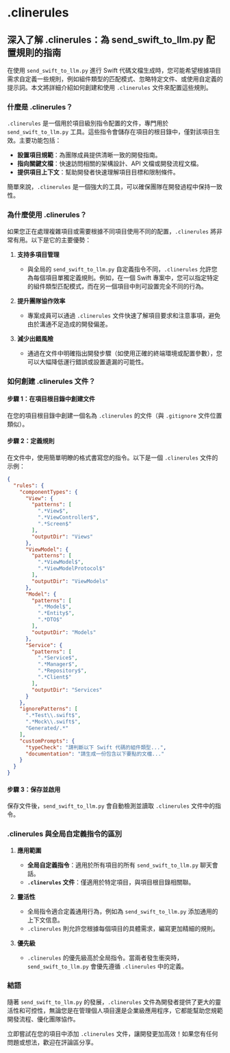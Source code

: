# .clinerules

## 深入了解 .clinerules：為 send_swift_to_llm.py 配置規則的指南

在使用 `send_swift_to_llm.py` 進行 Swift 代碼文檔生成時，您可能希望根據項目需求自定義一些規則，例如組件類型的匹配模式、忽略特定文件、或使用自定義的提示詞。本文將詳細介紹如何創建和使用 `.clinerules` 文件來配置這些規則。

### 什麼是 .clinerules？

`.clinerules` 是一個用於項目級別指令配置的文件，專門用於 `send_swift_to_llm.py` 工具。這些指令會儲存在項目的根目錄中，僅對該項目生效。主要功能包括：

- **設置項目規範**：為團隊成員提供清晰一致的開發指南。
- **指向關鍵文檔**：快速訪問相關的架構設計、API 文檔或開發流程文檔。
- **提供項目上下文**：幫助開發者快速理解項目目標和限制條件。

簡單來說，`.clinerules` 是一個強大的工具，可以確保團隊在開發過程中保持一致性。

### 為什麼使用 .clinerules？

如果您正在處理複雜項目或需要根據不同項目使用不同的配置，`.clinerules` 將非常有用。以下是它的主要優勢：

1. **支持多項目管理**
   - 與全局的 `send_swift_to_llm.py` 自定義指令不同，`.clinerules` 允許您為每個項目單獨定義規則。例如，在一個 Swift 專案中，您可以指定特定的組件類型匹配模式，而在另一個項目中則可設置完全不同的行為。

2. **提升團隊協作效率**
   - 專案成員可以通過 `.clinerules` 文件快速了解項目要求和注意事項，避免由於溝通不足造成的開發偏差。

3. **減少出錯風險**
   - 通過在文件中明確指出開發步驟（如使用正確的終端環境或配置參數），您可以大幅降低運行錯誤或設置遺漏的可能性。

### 如何創建 .clinerules 文件？

#### 步驟 1：在項目根目錄中創建文件

在您的項目根目錄中創建一個名為 `.clinerules` 的文件（與 `.gitignore` 文件位置類似）。

#### 步驟 2：定義規則

在文件中，使用簡單明瞭的格式書寫您的指令。以下是一個 `.clinerules` 文件的示例：

```json
{
  "rules": {
    "componentTypes": {
      "View": {
        "patterns": [
          ".*View$",
          ".*ViewController$",
          ".*Screen$"
        ],
        "outputDir": "Views"
      },
      "ViewModel": {
        "patterns": [
          ".*ViewModel$",
          ".*ViewModelProtocol$"
        ],
        "outputDir": "ViewModels"
      },
      "Model": {
        "patterns": [
          ".*Model$",
          ".*Entity$",
          ".*DTO$"
        ],
        "outputDir": "Models"
      },
      "Service": {
        "patterns": [
          ".*Service$",
          ".*Manager$",
          ".*Repository$",
          ".*Client$"
        ],
        "outputDir": "Services"
      }
    },
    "ignorePatterns": [
      ".*Test\\.swift$",
      ".*Mock\\.swift$",
      "Generated/.*"
    ],
    "customPrompts": {
      "typeCheck": "請判斷以下 Swift 代碼的組件類型...",
      "documentation": "請生成一份包含以下要點的文檔..."
    }
  }
}
```

#### 步驟 3：保存並啟用

保存文件後，`send_swift_to_llm.py` 會自動檢測並讀取 `.clinerules` 文件中的指令。

### .clinerules 與全局自定義指令的區別

1. **應用範圍**
   - **全局自定義指令**：適用於所有項目的所有 `send_swift_to_llm.py` 聊天會話。
   - **`.clinerules` 文件**：僅適用於特定項目，與項目根目錄相關聯。

2. **靈活性**
   - 全局指令適合定義通用行為，例如為 `send_swift_to_llm.py` 添加通用的上下文信息。
   - `.clinerules` 則允許您根據每個項目的具體需求，編寫更加精細的規則。

3. **優先級**
   - `.clinerules` 的優先級高於全局指令。當兩者發生衝突時，`send_swift_to_llm.py` 會優先遵循 `.clinerules` 中的定義。

### 結語

隨著 `send_swift_to_llm.py` 的發展，`.clinerules` 文件為開發者提供了更大的靈活性和可控性，無論您是在管理個人項目還是企業級應用程序，它都能幫助您規範開發流程、優化團隊協作。

立即嘗試在您的項目中添加 `.clinerules` 文件，讓開發更加高效！如果您有任何問題或想法，歡迎在評論區分享。
